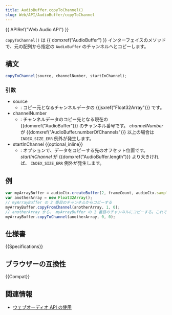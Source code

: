 ```yaml
---
title: AudioBuffer.copyToChannel()
slug: Web/API/AudioBuffer/copyToChannel
---
```


{{ APIRef("Web Audio API") }}

`copyToChannel()` は {{ domxref("AudioBuffer") }} インターフェイスのメソッドで、元の配列から指定の `AudioBuffer` のチャンネルへとコピーします。

## 構文

```js
copyToChannel(source, channelNumber, startInChannel);
```

### 引数

- source
  - : コピー元となるチャンネルデータの {{jsxref("Float32Array")}} です。
- channelNumber
  - : チャンネルデータのコピー先となる現在の {{domxref("AudioBuffer")}} のチャンネル番号です。 _channelNumber_ が {{domxref("AudioBuffer.numberOfChannels")}} 以上の場合は `INDEX_SIZE_ERR` 例外が発生します。
- startInChannel {{optional_inline}}
  - : オプションで、データをコピーする先のオフセット位置です。 _startInChannel_ が {{domxref("AudioBuffer.length")}} より大きければ、 `INDEX_SIZE_ERR` 例外が発生します。

## 例

```js
var myArrayBuffer = audioCtx.createBuffer(2, frameCount, audioCtx.sampleRate);
var anotherArray = new Float32Array();
// myArrayBuffer の 2 番目のチャンネルからコピーする
myArrayBuffer.copyFromChannel(anotherArray, 1, 0);
// anotherArray から、 myArrayBuffer の 1 番目のチャンネルにコピーする。これで 2 つのチャンネルのデータは同じになる
myArrayBuffer.copyToChannel(anotherArray, 0, 0);
```

## 仕様書

{{Specifications}}

## ブラウザーの互換性

{{Compat}}

## 関連情報

- [ウェブオーディオ API の使用](/ja/docs/Web/API/Web_Audio_API/Using_Web_Audio_API)
